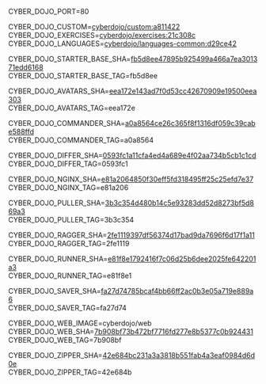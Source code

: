 
CYBER_DOJO_PORT=80<br/>

CYBER_DOJO_CUSTOM=[cyberdojo/custom:a811422](https://github.com/cyber-dojo/custom/commit/a811422f1b6ae4e90615f8b4bf01c9818ce1ab79)<br/>
CYBER_DOJO_EXERCISES=[cyberdojo/exercises:21c308c](https://github.com/cyber-dojo/exercises/commit/21c308c1b40fdd8badb07b9b6815f32750e0bab9)<br/>
CYBER_DOJO_LANGUAGES=[cyberdojo/languages-common:d29ce42](https://github.com/cyber-dojo/languages/commit/d29ce423ff07b4898bf6846d370ff80d21266bd6)<br/>

CYBER_DOJO_STARTER_BASE_SHA=[fb5d8ee47895b925499a466a7ea301371edd6168](https://github.com/cyber-dojo/starter-base/commit/fb5d8ee47895b925499a466a7ea301371edd6168)<br/>
CYBER_DOJO_STARTER_BASE_TAG=fb5d8ee<br/>

CYBER_DOJO_AVATARS_SHA=[eea172e143ad7f0d53cc42670909e19500eea303](https://github.com/cyber-dojo/avatars/commit/eea172e143ad7f0d53cc42670909e19500eea303)<br/>
CYBER_DOJO_AVATARS_TAG=eea172e<br/>

CYBER_DOJO_COMMANDER_SHA=[a0a8564ce26c365f8f1316df059c39cabe588ffd](https://github.com/cyber-dojo/commander/commit/a0a8564ce26c365f8f1316df059c39cabe588ffd)<br/>
CYBER_DOJO_COMMANDER_TAG=a0a8564<br/>

CYBER_DOJO_DIFFER_SHA=[0593fc1a11cfa4ed4a689e4f02aa734b5cb1c1cd](https://github.com/cyber-dojo/differ/commit/0593fc1a11cfa4ed4a689e4f02aa734b5cb1c1cd)<br/>
CYBER_DOJO_DIFFER_TAG=0593fc1<br/>

CYBER_DOJO_NGINX_SHA=[e81a2064850f30eff5fd318495ff25c25efd7e37](https://github.com/cyber-dojo/nginx/commit/e81a2064850f30eff5fd318495ff25c25efd7e37)<br/>
CYBER_DOJO_NGINX_TAG=e81a206<br/>

CYBER_DOJO_PULLER_SHA=[3b3c354d480b14c5e93283dd52d8273bf5d869a3](https://github.com/cyber-dojo/puller/commit/3b3c354d480b14c5e93283dd52d8273bf5d869a3)<br/>
CYBER_DOJO_PULLER_TAG=3b3c354<br/>

CYBER_DOJO_RAGGER_SHA=[2fe1119397df56374d17bad9da7696f6d17f1a11](https://github.com/cyber-dojo/ragger/commit/2fe1119397df56374d17bad9da7696f6d17f1a11)<br/>
CYBER_DOJO_RAGGER_TAG=2fe1119<br/>

CYBER_DOJO_RUNNER_SHA=[e81f8e1792416f7c06d25b6dee2025fe642201a3](https://github.com/cyber-dojo/runner/commit/e81f8e1792416f7c06d25b6dee2025fe642201a3)<br/>
CYBER_DOJO_RUNNER_TAG=e81f8e1<br/>

CYBER_DOJO_SAVER_SHA=[fa27d74785bcaf4bb66ff2ac0b3e05a719e889a6](https://github.com/cyber-dojo/saver/commit/fa27d74785bcaf4bb66ff2ac0b3e05a719e889a6)<br/>
CYBER_DOJO_SAVER_TAG=fa27d74<br/>

CYBER_DOJO_WEB_IMAGE=cyberdojo/web
CYBER_DOJO_WEB_SHA=[7b908bf73b472bf7716fd277e8b5377c0b924431](https://github.com/cyber-dojo/web/commit/7b908bf73b472bf7716fd277e8b5377c0b924431)<br/>
CYBER_DOJO_WEB_TAG=7b908bf<br/>

CYBER_DOJO_ZIPPER_SHA=[42e684bc231a3a3818b551fab4a3eaf0984d6d0e](https://github.com/cyber-dojo/zipper/commit/42e684bc231a3a3818b551fab4a3eaf0984d6d0e)<br/>
CYBER_DOJO_ZIPPER_TAG=42e684b<br/>
